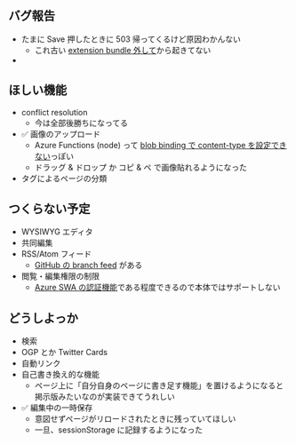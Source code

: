 ## バグ報告

- たまに Save 押したときに 503 帰ってくるけど原因わかんない
    - これ古い [extension bundle 外して](https://github.com/xl1/serverless-wiki/commit/7a2f24589723fb9af4a976a2857d87e6aa72907c)から起きてない
- 


## ほしい機能

- conflict resolution
    - 今は全部後勝ちになってる
- ✅ 画像のアップロード
    - Azure Functions (node) って [blob binding で content-type を設定できない](https://github.com/Azure/azure-functions-host/issues/364)っぽい
    - ドラッグ & ドロップ か コピ & ペ で画像貼れるようになった
- タグによるページの分類


## つくらない予定

- WYSIWYG エディタ
- 共同編集
- RSS/Atom フィード
    - [GitHub の branch feed](https://github.com/xl1/serverless-wiki/commits/wiki.atom) がある
- 閲覧・編集権限の制限
    - [Azure SWA の認証機能](https://docs.microsoft.com/ja-jp/azure/static-web-apps/authentication-authorization)である程度できるので本体ではサポートしない


## どうしよっか

- 検索
- OGP とか Twitter Cards
- 自動リンク
- 自己書き換え的な機能
    - ページ上に「自分自身のページに書き足す機能」を置けるようになると掲示版みたいなのが実装できてうれしい
- ✅ 編集中の一時保存
    - 意図せずページがリロードされたときに残っていてほしい
    - 一旦、sessionStorage に記録するようになった